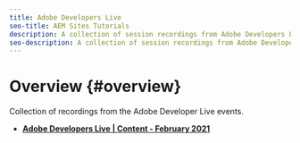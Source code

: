 ```yaml
---
title: Adobe Developers Live
seo-title: AEM Sites Tutorials
description: A collection of session recordings from Adobe Developers Live
seo-description: A collection of session recordings from Adobe Developers Live
---
```


# Overview {#overview}

Collection of recordings from the Adobe Developer Live events.

* **[Adobe Developers Live | Content - February 2021 ](/help/events/content/feb-2021/overview.md)** 

